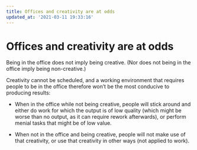 ```yaml
---
title: Offices and creativity are at odds
updated_at: '2021-03-11 19:33:16'
---
```


# Offices and creativity are at odds
Being in the office does not imply being creative. (Nor does not being in the office imply being non-creative.)

Creativity cannot be scheduled, and a working environment that requires people to be in the office therefore won’t be the most conducive to producing results:

* When in the office while not being creative, people will stick around and either do work for which the output is of low quality (which might be worse than no output, as it can require rework afterwards), or perform menial tasks that might be of low value.

* When not in the office and being creative, people will not make use of that creativity, or use that creativity in other ways (not applied to work).